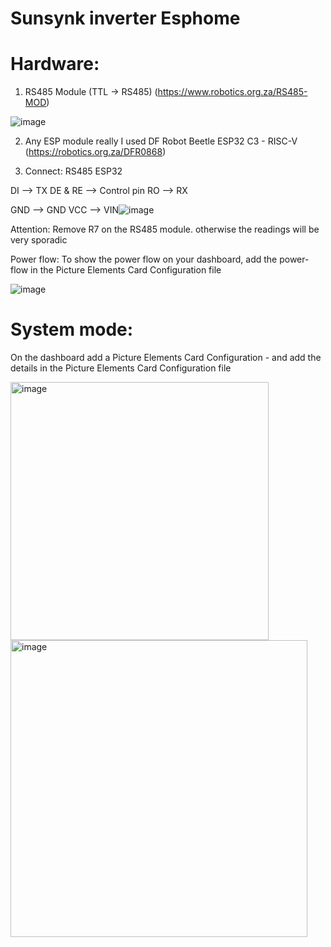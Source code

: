 # Sunsynk inverter Esphome

# Hardware:

1. RS485 Module (TTL -> RS485)
(https://www.robotics.org.za/RS485-MOD)

![image](https://user-images.githubusercontent.com/13587376/234514455-68eb6244-1da5-4967-82cd-034c172a47ba.png)

2. Any ESP module really
I used DF Robot Beetle ESP32 C3 - RISC-V
(https://robotics.org.za/DFR0868)

3. Connect:
RS485		ESP32
		
DI	-->	TX
DE & RE	-->	Control pin
RO	-->	RX
		
GND	-->	GND
VCC	-->	VIN![image](https://user-images.githubusercontent.com/13587376/234518276-70dcd353-cf68-4d0d-a2ff-c59fcb8def13.png)



Attention:
Remove R7 on the RS485 module. otherwise the readings will be very sporadic


Power flow:
To show the power flow on your dashboard, add the power-flow in the Picture Elements Card Configuration file

![image](https://user-images.githubusercontent.com/13587376/234494799-3d959009-b19e-4531-91f8-28980415a05d.png)


# System mode:

On the dashboard add a Picture Elements Card Configuration - and add the details in the Picture Elements Card Configuration file

<img width="413" alt="image" src="https://user-images.githubusercontent.com/13587376/234494961-01776480-d7e5-43bf-9c42-c9559723bcad.png">
<img width="475" alt="image" src="https://user-images.githubusercontent.com/13587376/234502899-172496b2-a76c-4f2b-9373-f192cdb08742.png">
